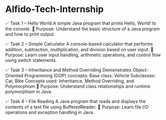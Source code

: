 # Alfido-Tech-Internship
✅ Task 1 – Hello World
A simple Java program that prints Hello, World! to the console.
📌 Purpose: Understand the basic structure of a Java program and how to print output.

✅ Task 2 – Simple Calculator
A console-based calculator that performs addition, subtraction, multiplication, and division based on user input.
📌 Purpose: Learn user input handling, arithmetic operations, and control flow using switch statements.

✅ Task 3 – Inheritance and Method Overriding
Demonstrates Object-Oriented Programming (OOP) concepts:
Base class: Vehicle
Subclasses: Car, Bike
Concepts used: Inheritance, Method Overriding, and Polymorphism
📌 Purpose: Understand class relationships and runtime polymorphism in Java.

✅ Task 4 – File Reading
A Java program that reads and displays the contents of a text file using BufferedReader.
📌 Purpose: Learn file I/O operations and exception handling in Java.
